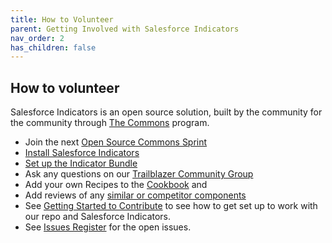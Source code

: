 ```yaml
---
title: How to Volunteer
parent: Getting Involved with Salesforce Indicators
nav_order: 2
has_children: false
---
```


## How to volunteer

Salesforce Indicators is an open source solution, built by the community for the community through [The Commons](https://www.salesforce.org/resources/commons/) program. 

* Join the next [Open Source Commons Sprint](https://www.salesforce.org/resources/commons/)
* [Install Salesforce Indicators](../install-salesforce-indicators/index.md)
* [Set up the Indicator Bundle](../../docs/setup-salesforce-indicators/indicator-bundle)
* Ask any questions on our [Trailblazer Community Group](https://trailhead.salesforce.com/trailblazer-community/groups/0F94S000000HEDASA4?tab=discussion)
* Add your own Recipes to the [Cookbook](../recipes/cookbook) and
* Add reviews of any [similar or competitor components](../../other-apps/index)
* See [Getting Started to Contribute](getting-started-to-contribute) to see how to get set up to work with our repo and Salesforce Indicators.
* See [Issues Register](https://github.com/SFDO-Community-Sprints/Salesforce-Indicators/issues) for the open issues.